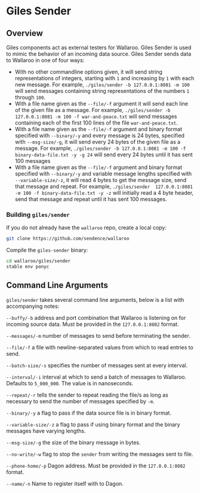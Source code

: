 # Giles Sender

## Overview

Giles components act as external testers for Wallaroo. Giles Sender is used to mimic the behavior of an incoming data source. Giles Sender sends data to Wallaroo in one of four ways:

- With no other commandline options given, it will send string representations of integers, starting with `1` and increasing by `1` with each new message. For example, `./giles/sender -b 127.0.0.1:8081 -m 100` will send messages containing string representations of the numbers `1` through `100`.
- With a file name given as the `--file/-f` argument it will send each line of the given file as a message. For example, `./giles/sender -b 127.0.0.1:8081 -m 100 -f war-and-peace.txt` will send messages containing each of the first 100 lines of the file `war-and-peace.txt`.
- With a file name given as the `--file/-f` argument and binary format specified with `--binary/-y` and every message is 24 bytes, specified with `--msg-size/-g`, it will send every 24 bytes of the given file as a message. For example, `./giles/sender -b 127.0.0.1:8081 -m 100 -f binary-data-file.txt -y -g 24` will send every 24 bytes until it has sent 100 messages
- With a file name given as the `--file/-f` argument and binary format specified with `--binary/-y` and variable message lengths specified with `--variable-size/-z`, it will read 4 bytes to get the message size, send that message and repeat. For example, `./giles/sender  127.0.0.1:8081 -m 100 -f binary-data-file.txt -y -z` will initially read a 4 byte header, send that message and repeat until it has sent 100 messages.

### Building `giles/sender`

If you do not already have the `wallaroo` repo, create a local copy:

```bash
git clone https://github.com/sendence/wallaroo
```

Compile the `giles-sender` binary:

```bash
cd wallaroo/giles/sender
stable env ponyc
```

## Command Line Arguments

`giles/sender` takes several command line arguments, below is a list with accompanying notes:

`--buffy/-b` address and port combination that Wallaroo is listening on for incoming source data. Must be provided in the `127.0.0.1:8082` format.

`--messages/-m` number of messages to send before terminating the sender.

`--file/-f` a file with newline-separated values from which to read entries to send.

`--batch-size/-s` specifies the number of messages sent at every interval.

`--interval/-i` interval at which to send a batch of messages to Wallaroo. Defaults to `5_000_000`. The value is in nanoseconds.

`--repeat/-r` tells the sender to repeat reading the file/s as long as necessary to send the number of messages specified by `-m`.

`--binary/-y` a flag to pass if the data source file is in binary format.

`--variable-size/-z` a flag to pass if using binary format and the binary messages have varying lengths.

`--msg-size/-g` the size of the binary message in bytes.

`--no-write/-w` flag to stop the `sender` from writing the messages sent to file.

`--phone-home/-p` Dagon address. Must be provided in the `127.0.0.1:8082` format.

`--name/-n` Name to register itself with to Dagon.
